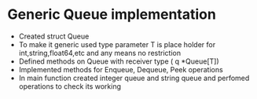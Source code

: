 # Generic Queue implementation
- Created struct Queue 
- To make it generic used type parameter T is place holder for int,string,float64,etc and any means no restriction 
- Defined methods on Queue with receiver type ( q *Queue[T])
- Implemented methods for Enqueue, Dequeue, Peek operations
- In main function created integer queue and string queue and perfomed operations to check its working
